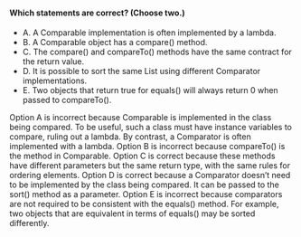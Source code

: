 #### Which statements are correct? (Choose two.)
* A. A Comparable implementation is often implemented by a lambda.
* B. A Comparable object has a compare() method.
* C. The compare() and compareTo() methods have the same contract for the return value.
* D. It is possible to sort the same List using different Comparator implementations.
* E. Two objects that return true for equals() will always return 0 when passed to compareTo().

Option A is incorrect because Comparable is implemented in the class being compared.
To be useful, such a class must have instance variables to compare,
ruling out a lambda. By contrast, a Comparator is often implemented with a lambda.
Option B is incorrect because compareTo() is the method in Comparable.
Option C is correct because these methods have different parameters
but the same return type, with the same rules for ordering elements.
Option D is correct because a Comparator doesn’t
need to be implemented by the class being compared.
It can be passed to the sort() method as a parameter.
Option E is incorrect because comparators are not required to be consistent with the equals() method.
For example, two objects that are equivalent in terms of equals() may be sorted differently.